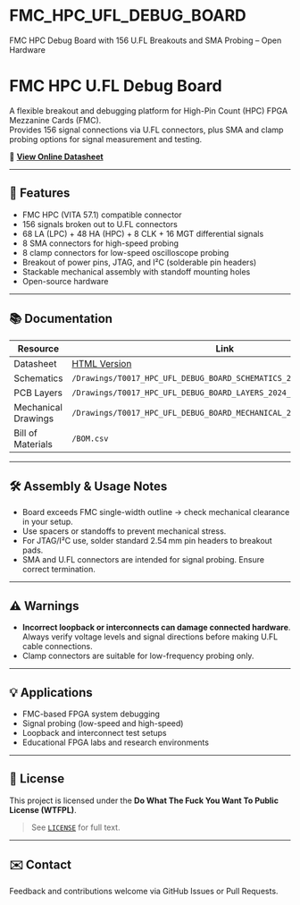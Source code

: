 # FMC_HPC_UFL_DEBUG_BOARD
FMC HPC Debug Board with 156 U.FL Breakouts and SMA Probing – Open Hardware

# FMC HPC U.FL Debug Board

A flexible breakout and debugging platform for High-Pin Count (HPC) FPGA Mezzanine Cards (FMC).  
Provides 156 signal connections via U.FL connectors, plus SMA and clamp probing options for signal measurement and testing.

📄 [**View Online Datasheet**](https://fmchub.github.io/projects/FMC_HPC_UFL_DEBUG_BOARD/Datasheet/FMC_HPC_UFL_DEBUG_BOARD_datasheet.html)

---

## 🔧 Features

- FMC HPC (VITA 57.1) compatible connector
- 156 signals broken out to U.FL connectors
- 68 LA (LPC) + 48 HA (HPC) + 8 CLK + 16 MGT differential signals
- 8 SMA connectors for high-speed probing
- 8 clamp connectors for low-speed oscilloscope probing
- Breakout of power pins, JTAG, and I²C (solderable pin headers)
- Stackable mechanical assembly with standoff mounting holes
- Open-source hardware

---

## 📚 Documentation

| Resource | Link |
|----------|------|
| Datasheet | [HTML Version](https://fmchub.github.io/projects/FMC_HPC_UFL_DEBUG_BOARD/Datasheet/FMC_HPC_UFL_DEBUG_BOARD_datasheet.html) |
| Schematics | `/Drawings/T0017_HPC_UFL_DEBUG_BOARD_SCHEMATICS_2024_12_13_REV_A.pdf` |
| PCB Layers | `/Drawings/T0017_HPC_UFL_DEBUG_BOARD_LAYERS_2024_12_13_REV_A.pdf` |
| Mechanical Drawings | `/Drawings/T0017_HPC_UFL_DEBUG_BOARD_MECHANICAL_2024_12_13_REV_A.pdf` |
| Bill of Materials | `/BOM.csv` |

---

## 🛠️ Assembly & Usage Notes

- Board exceeds FMC single-width outline → check mechanical clearance in your setup.
- Use spacers or standoffs to prevent mechanical stress.
- For JTAG/I²C use, solder standard 2.54 mm pin headers to breakout pads.
- SMA and U.FL connectors are intended for signal probing. Ensure correct termination.

---

## ⚠️ Warnings

- **Incorrect loopback or interconnects can damage connected hardware**. Always verify voltage levels and signal directions before making U.FL cable connections.
- Clamp connectors are suitable for low-frequency probing only.

---

## 💡 Applications

- FMC-based FPGA system debugging
- Signal probing (low-speed and high-speed)
- Loopback and interconnect test setups
- Educational FPGA labs and research environments

---

## 📘 License

This project is licensed under the **Do What The Fuck You Want To Public License (WTFPL)**.

> See [`LICENSE`](./COPYING) for full text.

---

## ✉️ Contact

Feedback and contributions welcome via GitHub Issues or Pull Requests.

